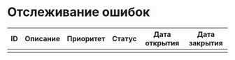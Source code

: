 # Отслеживание ошибок

| ID | Описание | Приоритет | Статус | Дата открытия | Дата закрытия |
|----|-------------|-----------|--------|---------------|---------------|
|    |             |           |        |               |               |

